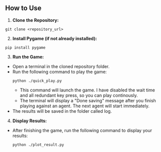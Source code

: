 ## How to Use

1. **Clone the Repository:**
```
git clone <repository_url>
```

2. **Install Pygame (if not already installed):**
```
pip install pygame
```

3. **Run the Game:**
- Open a terminal in the cloned repository folder.
- Run the following command to play the game:
  ```
  python ./quick_play.py
  ```
  - This command will launch the game. I have disabled the wait time and all redundant key press, so you can play continously.
  - The terminal will display a "Done saving" message after you finish playing against an agent. The next agent will start immediately.
- The results will be saved in the folder called log.

4. **Display Results:**
- After finishing the game, run the following command to display your results:
  ```
  python ./plot_result.py
  ```
